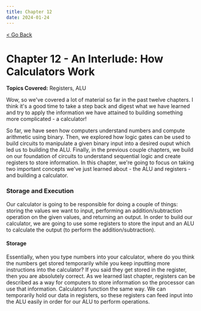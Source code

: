 ```yaml
---
title: Chapter 12
date: 2024-01-24
---
```


<html>
	<head>
	    <!-- Include MathJax script -->
		<script src="https://cdn.mathjax.org/mathjax/latest/MathJax.js?config=TeX-AMS-MML_HTMLorMML" type="text/javascript"></script>
		<!-- Google tag (gtag.js) -->
		<script async src="https://www.googletagmanager.com/gtag/js?id=G-SF6SRSNGQF"></script>
		<script>
		window.dataLayer = window.dataLayer || [];
		function gtag(){dataLayer.push(arguments);}
		gtag('js', new Date());
		gtag('config', 'G-SF6SRSNGQF');
		</script>
	</head>
	<a style="margin-bottom:5px" href="/cpu_tutorial">< Go Back</a>
	<p></p>
</html>


# Chapter 12 - An Interlude: How Calculators Work
**Topics Covered:** Registers, ALU

Wow, so we've covered a lot of material so far in the past twelve chapters. I think it's a good time to take a step back and digest what we have learned and try to apply the information we have attained to building something more complicated - a calculator! 

So far, we have seen how computers understand numbers and compute arithmetic using binary. Then, we explored how logic gates can be used to build circuits to manipulate a given binary input into a desired ouput which led us to building the ALU. Finally, in the previous couple chapters, we build on our foundation of circuits to understand sequential logic and create registers to store information. In this chapter, we're going to focus on taking two important concepts we've just learned about - the ALU and registers - and building a calculator.

### Storage and Execution

Our calculator is going to be responsible for doing a couple of things: storing the values we want to input, performing an addition/subtraction operation on the given values, and returning an output. In order to build our calculator, we are going to use some registers to store the input and an ALU to calculate the output (to perform the addition/subtraction).

#### Storage

Essentially, when you type numbers into your calculator, where do you think the numbers get stored temporarily while you keep inputting more instructions into the calculator? If you said they get stored in the register, then you are absolutely correct. As we learned last chapter, registers can be described as a way for computers to store information so the processor can use that information. Calculators function the same way. We can temporarily hold our data in registers, so these registers can feed input into the ALU easily in order for our ALU to perform operations. 